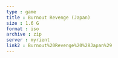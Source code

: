 ```yaml
---
type : game
title : Burnout Revenge (Japan)
size : 1.6 G
format : iso
archive : zip
server : myrient
link2 : Burnout%20Revenge%20%28Japan%29
---
```

